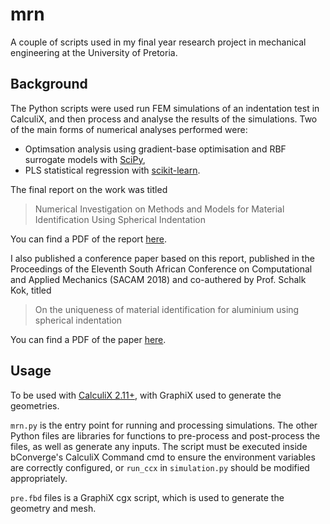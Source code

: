 # mrn
A couple of scripts used in my final year research project in mechanical engineering at the University of Pretoria.


## Background
The Python scripts were used run FEM simulations of an indentation test in CalculiX, and then process and analyse the results of the simulations. Two of the main forms of numerical analyses performed were:
* Optimsation analysis using gradient-base optimisation and RBF surrogate models with [SciPy](https://www.scipy.org/),
* PLS statistical regression with [scikit-learn](http://scikit-learn.org/).


The final report on the work was titled

> Numerical Investigation on Methods and Models for Material Identification Using Spherical Indentation

You can find a PDF of the report [here](https://github.com/nickkossolapov/mrn/blob/master/final_report.pdf).


I also published a conference paper based on this report, published in the Proceedings of the Eleventh South African Conference on Computational and Applied Mechanics (SACAM 2018) and co-authered by Prof. Schalk Kok, titled

> On the uniqueness of material identification for aluminium using spherical indentation

You can find a PDF of the paper [here](https://github.com/nickkossolapov/mrn/blob/master/sacam_paper.pdf).


## Usage
To be used with [CalculiX 2.11+](http://www.calculix.de/), with GraphiX used to generate the geometries.

```mrn.py``` is the entry point for running and processing simulations. The other Python files are libraries for functions to pre-process and post-process the files, as well as generate any inputs. The script must be executed inside bConverge's CalculiX Command cmd to ensure the environment variables are correctly configured, or ```run_ccx``` in ```simulation.py``` should be modified appropriately.

```pre.fbd``` files is a GraphiX cgx script, which is used to generate the geometry and mesh.
